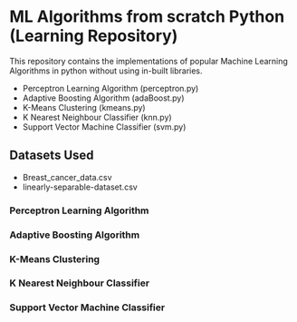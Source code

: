 # ML Algorithms from scratch Python (Learning Repository)

This repository contains the implementations of popular Machine Learning Algorithms in python without using in-built libraries.

- Perceptron Learning Algorithm (perceptron.py)
- Adaptive Boosting Algorithm (adaBoost.py)
- K-Means Clustering (kmeans.py)
- K Nearest Neighbour Classifier (knn.py)
- Support Vector Machine Classifier (svm.py)

## Datasets Used

- Breast_cancer_data.csv
- linearly-separable-dataset.csv

### Perceptron Learning Algorithm

### Adaptive Boosting Algorithm

### K-Means Clustering

### K Nearest Neighbour Classifier

### Support Vector Machine Classifier
